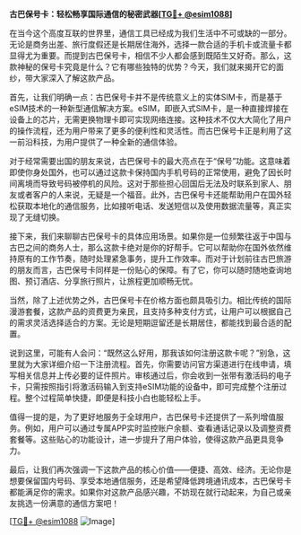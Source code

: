 **古巴保号卡：轻松畅享国际通信的秘密武器[[TG💪+ @esim1088](https://t.me/s/esim1088)]**

在当今这个高度互联的世界里，通信工具已经成为我们生活中不可或缺的一部分。无论是商务出差、旅行度假还是长期居住海外，选择一款合适的手机卡或流量卡都显得尤为重要。而提到古巴保号卡，相信不少人都会感到既陌生又好奇。那么，这款神秘的保号卡究竟是什么？它有哪些独特的优势？今天，我们就来揭开它的面纱，带大家深入了解这款产品。

首先，让我们明确一点：古巴保号卡并不是传统意义上的实体SIM卡，而是基于eSIM技术的一种新型通信解决方案。eSIM，即嵌入式SIM卡，是一种直接焊接在设备上的芯片，无需更换物理卡即可实现网络连接。这种技术不仅大大简化了用户的操作流程，还为用户带来了更多的便利性和灵活性。而古巴保号卡正是利用了这一前沿科技，为用户提供了一种全新的通信体验。

对于经常需要出国的朋友来说，古巴保号卡的最大亮点在于“保号”功能。这意味着即使你身处国外，也可以通过这款卡保持国内手机号码的正常使用，避免了因长时间离境而导致号码被停机的风险。这对于那些担心回国后无法及时联系到家人、朋友或者客户的人来说，无疑是一个福音。此外，古巴保号卡还能帮助用户在国外轻松获取本地化的通信服务，比如接听电话、发送短信以及使用数据流量等，真正实现了无缝切换。

接下来，我们来聊聊古巴保号卡的具体应用场景。如果你是一位频繁往返于中国与古巴之间的商务人士，那么这款卡绝对是你的好帮手。它可以帮助你在国外依然维持原有的工作节奏，随时处理紧急事务，提升工作效率。而对于计划前往古巴旅游的朋友而言，古巴保号卡同样是一份贴心的保障。有了它，你可以随时随地查询地图、预订酒店、分享旅行照片，让旅程更加顺畅无忧。

当然，除了上述优势之外，古巴保号卡在价格方面也颇具吸引力。相比传统的国际漫游套餐，这款产品的资费更为亲民，且支持多种支付方式，让用户可以根据自己的需求灵活选择适合的方案。无论是短期逗留还是长期居住，都能找到最合适的配置。

说到这里，可能有人会问：“既然这么好用，那我该如何注册这款卡呢？”别急，这里就为大家详细介绍一下注册流程。首先，你需要访问官方渠道进行在线申请，填写相关信息并上传必要的证件照片。审核通过后，你会收到一张带有激活码的电子卡，只需按照指引将激活码输入到支持eSIM功能的设备中，即可完成整个注册过程。整个过程简单快捷，即便是科技小白也能轻松上手。

值得一提的是，为了更好地服务于全球用户，古巴保号卡还提供了一系列增值服务。例如，用户可以通过专属APP实时监控账户余额、查看通话记录以及调整资费套餐等。这些贴心的功能设计，进一步提升了用户体验，使得这款产品更具竞争力。

最后，让我们再次强调一下这款产品的核心价值——便捷、高效、经济。无论你是想要保留国内号码、享受本地通信服务，还是希望降低跨境通讯成本，古巴保号卡都能满足你的需求。如果你对这款产品感兴趣，不妨现在就行动起来，为自己或亲友挑选一份满意的通信方案吧！

[[TG💪+ @esim1088](https://t.me/s/esim1088) ![Image](https://i.postimg.cc/4NQfJmqS/Snipaste-2025-05-13-00-14-12.png)]